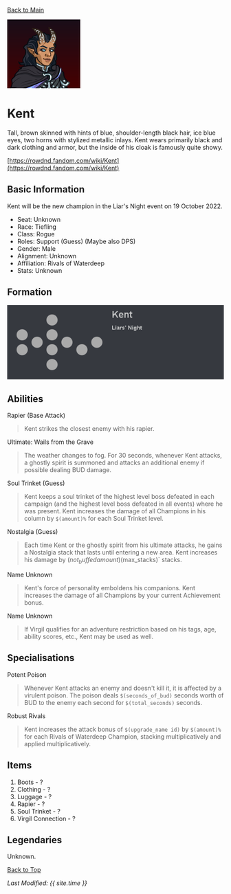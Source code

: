 [Back to Main](index.md)

![Profile Picture](images/profile_kent.png)
# Kent
Tall, brown skinned with hints of blue, shoulder-length black hair, ice blue eyes, two horns with stylized metallic inlays. Kent wears primarily black and dark clothing and armor, but the inside of his cloak is famously quite showy.

[https://rowdnd.fandom.com/wiki/Kent](https://rowdnd.fandom.com/wiki/Kent)

## Basic Information
Kent will be the new champion in the Liar's Night event on 19 October 2022.

* Seat: Unknown
* Race: Tiefling
* Class: Rogue
* Roles: Support (Guess) (Maybe also DPS)
* Gender: Male
* Alignment: Unknown
* Affiliation: Rivals of Waterdeep
* Stats: Unknown

## Formation
![Formation Layout](images/formation_kent.png)

## Abilities

Rapier (Base Attack)
> Kent strikes the closest enemy with his rapier.

Ultimate: Wails from the Grave
> The weather changes to fog. For 30 seconds, whenever Kent attacks, a ghostly spirit is summoned and attacks an additional enemy if possible dealing BUD damage.

Soul Trinket (Guess)
> Kent keeps a soul trinket of the highest level boss defeated in each campaign (and the highest level boss defeated in all events) where he was present. Kent increases the damage of all Champions in his column by `$(amount)%` for each Soul Trinket level.

Nostalgia (Guess)
> Each time Kent or the ghostly spirit from his ultimate attacks, he gains a Nostalgia stack that lasts until entering a new area. Kent increases his damage by $(not_buffed amount)% for each Nostalgia stack, stacking multiplicatively and then applied multiplicatively. Buffs are applied to the post stack value, and Nostalgia stacks are capped at `$(max_stacks)` stacks.

Name Unknown
> Kent's force of personality emboldens his companions. Kent increases the damage of all Champions by your current Achievement bonus.

Name Unknown
> If Virgil qualifies for an adventure restriction based on his tags, age, ability scores, etc., Kent may be used as well.

## Specialisations
Potent Poison
> Whenever Kent attacks an enemy and doesn't kill it, it is affected by a virulent poison. The poison deals `$(seconds_of_bud)` seconds worth of BUD to the enemy each second for `$(total_seconds)` seconds.

Robust Rivals
> Kent increases the attack bonus of `$(upgrade_name id)` by `$(amount)%` for each Rivals of Waterdeep Champion, stacking multiplicatively and applied multiplicatively.

## Items

1. Boots - ?
2. Clothing - ?
3. Luggage - ?
4. Rapier - ?
5. Soul Trinket - ?
6. Virgil Connection - ?

## Legendaries
Unknown.

[Back to Top](#top)

*Last Modified: {{ site.time }}*